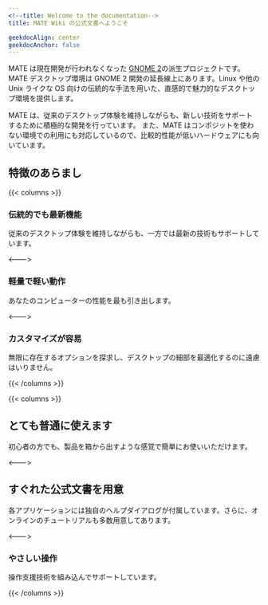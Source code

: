 ```yaml
---
<!--title: Welcome to the documentation-->
title: MATE Wiki の公式文書へようこそ

geekdocAlign: center
geekdocAnchor: false
---
```


<!--MATE is a fork of the now unmaintained [GNOME 2](https://www.gnome.org).
//MATE provides an intuitive and attractive desktop environment using traditional metaphors for Linux and other Unix-like operating systems.-->
MATE は現在開発が行われなくなった [GNOME 2](https://www.gnome.org)の派生プロジェクトです。
MATE デスクトップ環境は GNOME 2 開発の延長線上にあります。Linux や他の Unix ライクな OS 向けの伝統的な手法を用いた、直感的で魅力的なデスクトップ環境を提供します。

<!--MATE is under active development to add support for new technologies while preserving a traditional desktop experience. MATE also supports running the environment without compositing, making MATE a suitable choice for lower-end hardware.-->
MATE は、従来のデスクトップ体験を維持しながらも、新しい技術をサポートするために積極的な開発を行っています。
また、MATE はコンポジットを使わない環境での利用にも対応しているので、比較的性能が低いハードウェアにも向いています。

<!--## Feature overview-->
## 特徴のあらまし

{{< columns >}}

<!--### Traditional Yet Modern-->
### 伝統的でも最新機能

<!--Support for modern technologies while preserving a traditional desktop experience.-->
従来のデスクトップ体験を維持しながらも、一方では最新の技術もサポートしています。

<--->

<!--### Light and Fast-->
### 軽量で軽い動作

<!--Get the most out of your computer.-->
あなたのコンピューターの性能を最も引き出します。

<--->

<!--### Easy Customization-->
### カスタマイズが容易

<!--Do not hesitate exploring endless options and tweaking every little detail of the Desktop.-->
無限に存在するオプションを探求し、デスクトップの細部を最適化するのに遠慮はいりません。

{{< /columns >}}

{{< columns >}}

<!--### Sane Defaults-->
## とても普通に使えます

<!--Easy and perfectly usable out of the box, even for beginners.-->
初心者の方でも、製品を箱から出すような感覚で簡単にお使いいただけます。

<--->

<!--### Good Documentation-->
## すぐれた公式文書を用意

<!--Every application comes with its own help dialogue. Furthermore there are lots of online tutorials.-->
各アプリケーションには独自のヘルプダイアログが付属しています。さらに、オンラインのチュートリアルも多数用意してあります。

<--->

<!--### Easy Accessible-->
### やさしい操作

<!--Featured built-in accessibility support.-->
操作支援技術を組み込んでサポートしています。

{{< /columns >}}



